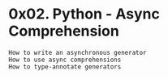 # 0x02. Python - Async Comprehension

```
How to write an asynchronous generator  
How to use async comprehensions  
How to type-annotate generators   
```
